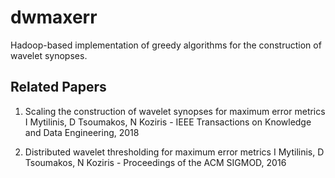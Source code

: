 # dwmaxerr
Hadoop-based implementation of greedy algorithms for the construction of wavelet synopses.

Related Papers
---------------
1. Scaling the construction of wavelet synopses for maximum error metrics
I Mytilinis, D Tsoumakos, N Koziris - IEEE Transactions on Knowledge and Data Engineering, 2018

2. Distributed wavelet thresholding for maximum error metrics
I Mytilinis, D Tsoumakos, N Koziris - Proceedings of the ACM SIGMOD, 2016
